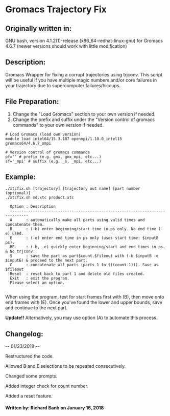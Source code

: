 # Gromacs Trajectory Fix

## Originally written in:
GNU bash, version 4.1.2(1)-release (x86_64-redhat-linux-gnu) for Gromacs 4.6.7 (newer versions should work with little modification)

## Description:
Gromacs Wrapper for fixing a corrupt trajectories using trjconv. This script will be useful if you have multiple magic numbers and/or core failures in your trajectory due to supercomputer failures/hiccups.

## File Preparation:
1. Change the "Load Gromacs" section to your own version if needed.
2. Change the prefix and suffix  under the "Version control of gromacs commands" to your own version if needed.

```
# Load Gromacs (load own version)
module load intel64/15.3.187 openmpi/1.10.0_intel15 gromacs64/4.6.7_ompi

# Version control of gromacs commands
pf='' # prefix (e.g. gmx, gmx_mpi, etc...)
sf='_mpi' # suffix (e.g. _s, _mpi, etc...)
```

## Example:
```
./xtcfix.sh [trajectory] [trajectory out name] [part number (optional)]
./xtcfix.sh md.xtc product.xtc

  Option : Description
  ------------------------------------------------------------------------------
  A      : automatically make all parts using valid times and concatenate them.
  B      : (-b) enter beginning/start time in ps only. No end time (-e) used.
  E      : (-e) enter end time in ps only (uses start time: $inputB ps).
  BE     : (-b, -e) quickly enter beginning/start and end times in ps. & No trjconv.
  S      : save the part as part$count.$fileout with (-b $inputB -e $inputE) & proceed to the next part.
  C      : concatenate all parts (parts 1 to $((count-1))). Save as $fileout
  Reset  : reset back to part 1 and delete old files created.
  Exit   : exit the program.
  Please select an option.
  
```
When using the program, test for start frames first with (B), then move onto end frames with (E). Once you've found the lower and upper bounds, save and continue to the next part.

**Update!!** Alternatively, you may use option (A) to automate this process.

## Changelog:
-- 01/23/2018 --

Restructured the code.

Allowed B and E selections to be repeated consecutively.

Changed some prompts.

Added integer check for count number.

Added a reset feature.

#### Written by: Richard Banh on January 16, 2018
